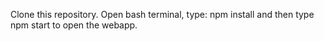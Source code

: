 Clone this repository.
Open bash terminal, type: npm install and then type npm start to open the webapp.

